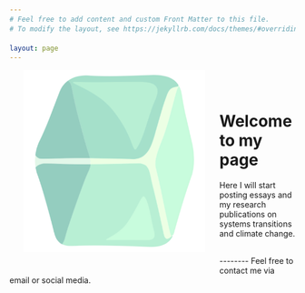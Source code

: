 ```yaml
---
# Feel free to add content and custom Front Matter to this file.
# To modify the layout, see https://jekyllrb.com/docs/themes/#overriding-theme-defaults

layout: page
---
```


<img src="/assets/icon.png" width="320" style="float: left; margin-left: 25px; margin-right: 25px; margin-bottom: 25px;"/>

<br />
<br />

# Welcome to my page


Here I will start posting essays and my research publications on systems transitions and climate change.

<br />
--------
Feel free to contact me via email or social media.
